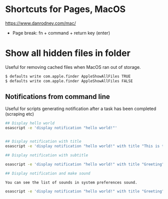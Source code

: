 # Shortcuts for Pages, MacOS

https://www.danrodney.com/mac/

- Page break: fn + command + return key (enter)


# Show all hidden files in folder

Useful for removing cached files when MacOS ran out of storage.
```bash
$ defaults write com.apple.finder AppleShowAllFiles TRUE
$ defaults write com.apple.finder AppleShowAllFiles FALSE
```


## Notifications from command line

Useful for scripts generating notification after a task has been completed (scraping etc)

```bash
## Display hello world
osascript -e 'display notification "hello world!"'


## Display notification with title
osascript -e 'display notification "hello world!" with title "This is the title"'

## Display notification with subtitle

osascript -e 'display notification "hello world!" with title "Greeting" subtitle "More text"'

## Display notification and make sound

You can see the list of sounds in system preferences sound.

osascript -e 'display notification "hello world!" with title "Greeting" subtitle "More text" sound name “Glass”’
```
